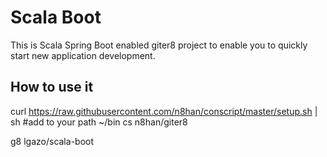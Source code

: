 Scala Boot
=============

This is Scala Spring Boot enabled giter8 project to enable you to quickly start new application development.

## How to use it

curl https://raw.githubusercontent.com/n8han/conscript/master/setup.sh | sh
#add to your path ~/bin
cs n8han/giter8

g8 lgazo/scala-boot

